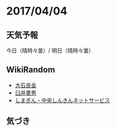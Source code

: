 # 2017/04/04

## 天気予報

今日（晴時々曇）/ 明日（晴時々曇）

## WikiRandom

* [大石良金](https://ja.wikipedia.org/wiki/%E5%A4%A7%E7%9F%B3%E8%89%AF%E9%87%91)
* [臼井甕男](https://ja.wikipedia.org/wiki/%E8%87%BC%E4%BA%95%E7%94%95%E7%94%B7)
* [しまぎん・中央しんきんネットサービス](https://ja.wikipedia.org/wiki/%E3%81%97%E3%81%BE%E3%81%8E%E3%82%93%E3%83%BB%E4%B8%AD%E5%A4%AE%E3%81%97%E3%82%93%E3%81%8D%E3%82%93%E3%83%8D%E3%83%83%E3%83%88%E3%82%B5%E3%83%BC%E3%83%93%E3%82%B9)

## 気づき

